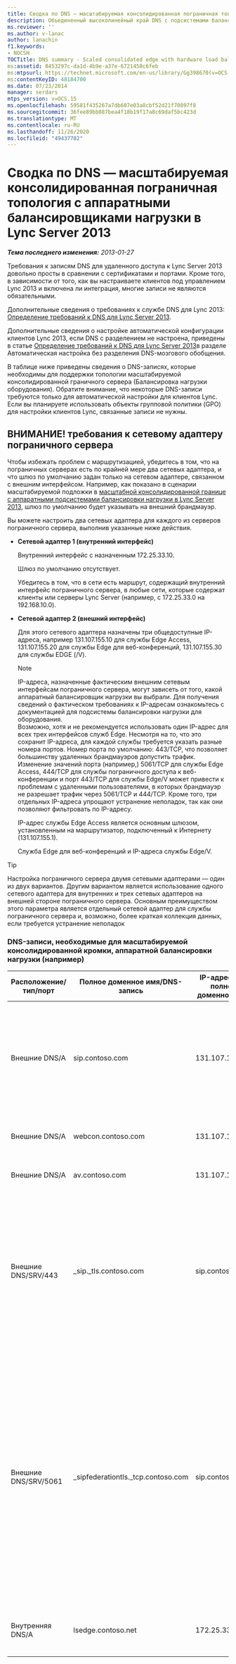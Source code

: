 ```yaml
---
title: Сводка по DNS — масштабируемая консолидированная пограничная топология с аппаратными балансировщиками нагрузки
description: Объединенный высоколинейный край DNS с подсистемами балансировки нагрузки для оборудования.
ms.reviewer: ''
ms.author: v-lanac
author: lanachin
f1.keywords:
- NOCSH
TOCTitle: DNS summary - Scaled consolidated edge with hardware load balancers
ms:assetid: 8453297c-da1d-4b9e-a37e-6721458c6feb
ms:mtpsurl: https://technet.microsoft.com/en-us/library/Gg398670(v=OCS.15)
ms:contentKeyID: 48184700
ms.date: 07/23/2014
manager: serdars
mtps_version: v=OCS.15
ms.openlocfilehash: 59581f435267a7db607e03a8cbf52d21f70897f8
ms.sourcegitcommit: 36fee89bb887bea4f18b19f17a8c69daf5bc423d
ms.translationtype: MT
ms.contentlocale: ru-RU
ms.lasthandoff: 11/26/2020
ms.locfileid: "49437702"
---
```

# <a name="dns-summary---scaled-consolidated-edge-with-hardware-load-balancers-in-lync-server-2013"></a>Сводка по DNS — масштабируемая консолидированная пограничная топология с аппаратными балансировщиками нагрузки в Lync Server 2013

<div data-xmlns="http://www.w3.org/1999/xhtml">

<div class="topic" data-xmlns="http://www.w3.org/1999/xhtml" data-msxsl="urn:schemas-microsoft-com:xslt" data-cs="https://msdn.microsoft.com/">

<div data-asp="https://msdn2.microsoft.com/asp">



</div>

<div id="mainSection">

<div id="mainBody">

<span> </span>

_**Тема последнего изменения:** 2013-01-27_

Требования к записям DNS для удаленного доступа к Lync Server 2013 довольно просты в сравнении с сертификатами и портами. Кроме того, в зависимости от того, как вы настраиваете клиентов под управлением Lync 2013 и включена ли интеграция, многие записи не являются обязательными.

Дополнительные сведения о требованиях к службе DNS для Lync 2013: [Определение требований к DNS для Lync Server 2013](lync-server-2013-determine-dns-requirements.md).

Дополнительные сведения о настройке автоматической конфигурации клиентов Lync 2013, если DNS с разделением не настроена, приведены в статье [Определение требований к DNS для Lync Server 2013](lync-server-2013-determine-dns-requirements.md)в разделе Автоматическая настройка без разделения DNS-мозгового обобщения.

В таблице ниже приведены сведения о DNS-записях, которые необходимы для поддержки топологии масштабируемой консолидированной граничного сервера (Балансировка нагрузки оборудования). Обратите внимание, что некоторые DNS-записи требуются только для автоматической настройки для клиентов Lync. Если вы планируете использовать объекты групповой политики (GPO) для настройки клиентов Lync, связанные записи не нужны.

<div>

## <a name="important-edge-server-network-adapter-requirements"></a>ВНИМАНИЕ! требования к сетевому адаптеру пограничного сервера

Чтобы избежать проблем с маршрутизацией, убедитесь в том, что на пограничных серверах есть по крайней мере два сетевых адаптера, и что шлюз по умолчанию задан только на сетевом адаптере, связанном с внешним интерфейсом. Например, как показано в сценарии масштабируемой подложки в [масштабной консолидированной границе с аппаратными подсистемами балансировки нагрузки в Lync Server 2013](lync-server-2013-scaled-consolidated-edge-with-hardware-load-balancers.md), шлюз по умолчанию будет указывать на внешний брандмауэр.

Вы можете настроить два сетевых адаптера для каждого из серверов пограничного сервера, выполнив указанные ниже действия.

  - **Сетевой адаптер 1 (внутренний интерфейс)**
    
    Внутренний интерфейс с назначенным 172.25.33.10.
    
    Шлюз по умолчанию отсутствует.
    
    Убедитесь в том, что в сети есть маршрут, содержащий внутренний интерфейс пограничного сервера, в любые сети, которые содержат клиенты или серверы Lync Server (например, с 172.25.33.0 на 192.168.10.0).

  - **Сетевой адаптер 2 (внешний интерфейс)**
    
    Для этого сетевого адаптера назначены три общедоступные IP-адреса, например 131.107.155.10 для службы Edge Access, 131.107.155.20 для службы Edge для веб-конференций, 131.107.155.30 для службы EDGE (/V).
    
    <div>
    

    > [!NOTE]
    > IP-адреса, назначенные фактическим внешним сетевым интерфейсам пограничного сервера, могут зависеть от того, какой аппаратный балансировщик нагрузки вы выбрали. Для получения сведений о фактическом требованиях к IP-адресам ознакомьтесь с документацией для подсистемы балансировки нагрузки для оборудования.<BR>Возможно, хотя и не рекомендуется использовать один IP-адрес для всех трех интерфейсов служб Edge. Несмотря на то, что это сохранит IP-адреса, для каждой службы требуется указать разные номера портов. Номер порта по умолчанию: 443/TCP, что позволяет большинству удаленных брандмауэров допустить трафик. Изменение значений порта (например,) 5061/TCP для службы Edge Access, 444/TCP для службы пограничного доступа к веб-конференции и порт 443/TCP для службы Edge/V может привести к проблемам с удаленными пользователями, в которых брандмауэр не разрешает трафик через 5061/TCP и 444/TCP. Кроме того, три отдельных IP-адреса упрощают устранение неполадок, так как они позволяют фильтровать по IP-адресу.

    
    </div>
    
    IP-адрес службы Edge Access является основным шлюзом, установленным на маршрутизатор, подключенный к Интернету (131.107.155.1).
    
    Служба Edge для веб-конференций и IP-адреса службы Edge/V.

<div>


> [!TIP]
> Настройка пограничного сервера двумя сетевыми адаптерами — один из двух вариантов. Другим вариантом является использование одного сетевого адаптера для внутренних и трех сетевых адаптеров на внешней стороне пограничного сервера. Основным преимуществом этого параметра является отдельный сетевой адаптер для службы пограничного сервера и, возможно, более краткая коллекция данных, если требуется устранение неполадок



</div>

### <a name="dns-records-required-for-scaled-consolidated-edge-hardware-load-balanced-example"></a>DNS-записи, необходимые для масштабируемой консолидированной кромки, аппаратной балансировки нагрузки (например)

<table>
<colgroup>
<col style="width: 25%" />
<col style="width: 25%" />
<col style="width: 25%" />
<col style="width: 25%" />
</colgroup>
<thead>
<tr class="header">
<th>Расположение/тип/порт</th>
<th>Полное доменное имя/DNS-запись</th>
<th>IP-адрес или полное доменное имя</th>
<th>Карты и примечания</th>
</tr>
</thead>
<tbody>
<tr class="odd">
<td><p>Внешние DNS/A</p></td>
<td><p>sip.contoso.com</p></td>
<td><p>131.107.155.10</p></td>
<td><p>Внешний интерфейс службы пограничного доступа (Contoso). При необходимости повторите эти действия для всех доменов SIP с пользователями, поддерживающими Lync.</p></td>
</tr>
<tr class="even">
<td><p>Внешние DNS/A</p></td>
<td><p>webcon.contoso.com</p></td>
<td><p>131.107.155.20</p></td>
<td><p>Внешний интерфейс службы Edge для веб-конференций</p></td>
</tr>
<tr class="odd">
<td><p>Внешние DNS/A</p></td>
<td><p>av.contoso.com</p></td>
<td><p>131.107.155.30</p></td>
<td><p>Внешний интерфейс службы Edge</p></td>
</tr>
<tr class="even">
<td><p>Внешние DNS/SRV/443</p></td>
<td><p>_sip._tls.contoso.com</p></td>
<td><p>sip.contoso.com</p></td>
<td><p>Внешний интерфейс службы Edge Access. Требуется для автоматической настройки клиентов Lync 2013 и Lync 2010 для работы с внешними сотрудниками. При необходимости повторите эти действия для всех доменов SIP с пользователями, поддерживающими Lync.</p></td>
</tr>
<tr class="odd">
<td><p>Внешние DNS/SRV/5061</p></td>
<td><p>_sipfederationtls._tcp.contoso.com</p></td>
<td><p>sip.contoso.com</p></td>
<td><p>Внешний интерфейс службы Edge Access External Interface, необходимый для автоматического обнаружения DNS федеративных партнеров, известный как "разрешенный домен SIP" (в предыдущих версиях — Улучшенная Федерация). Повторите эти действия для всех доменов SIP с пользователями, поддерживающими Lync, и клиентами Microsoft Lync Mobile, использующими либо службу push-уведомлений, либо службу push-уведомлений Apple.</p></td>
</tr>
<tr class="even">
<td><p>Внутренняя DNS/A</p></td>
<td><p>lsedge.contoso.net</p></td>
<td><p>172.25.33.10</p></td>
<td><p>Внутренний интерфейс "консолидированный Edge"</p></td>
</tr>
</tbody>
</table>


</div>

</div>

<span> </span>

</div>

</div>

</div>

